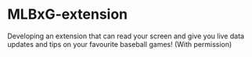 # MLBxG-extension
Developing an extension that can read your screen and give you live data updates and tips on your favourite baseball games! (With permission)
